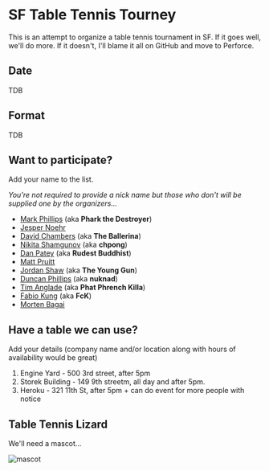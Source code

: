 # SF Table Tennis Tourney 	

This is an attempt to organize a table tennis tournament in SF. If it goes well, we'll do more. If it doesn't, I'll blame it all on GitHub and move to Perforce. 

## Date 

TDB 

## Format 

TDB

## Want to participate?

Add your name to the list.

_You're not required to provide a nick name but those who don't will be supplied one by the organizers..._

* [Mark Phillips](https://twitter.com/pharkmillups) (aka **Phark the Destroyer**)
* [Jesper Noehr](https://twitter.com/jespern)
* [David Chambers](https://twitter.com/davidchambers) (aka **The Ballerina**)
* [Nikita Shamgunov](https://twitter.com/#!/NikitaShamgunov) (aka **chpong**)
* [Dan Patey](https://twitter.com/DanPatey) (aka **Rudest Buddhist**)
* [Matt Pruitt](https://twitter.com/guitsaru)
* [Jordan Shaw](https://github.com/jshaw127) (aka **The Young Gun**)
* [Duncan Phillips](https://twitter.com/nuknad) (aka **nuknad**)
* [Tim Anglade](https://twitter.com/timanglade) (aka **Phat Phrench Killa**)
* [Fabio Kung](https://twitter.com/fabiokung) (aka **FcK**)
* [Morten Bagai](https://twitter.com/mortenheroku)

## Have a table we can use?

Add your details (company name and/or location along with hours of availability would be great)

1. Engine Yard - 500 3rd street, after 5pm
2. Storek Building - 149 9th streetm, all day and after 5pm.
3. Heroku - 321 11th St, after 5pm + can do event for more people with notice

## Table Tennis Lizard 

We'll need a mascot... 

![mascot](https://github.com/PharkMillups/sf-table-tennis-tourney/raw/master/assets/tt.jpg)



